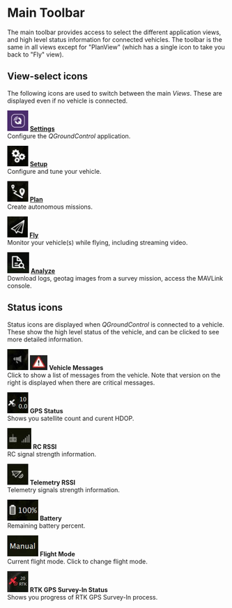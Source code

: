 # Main Toolbar

The main toolbar provides access to select the different application views, and high level status information for connected vehicles. The toolbar is the same in all views except for "PlanView" (which has a single icon to take you back to "Fly" view).

## View-select icons

The following icons are used to switch between the main _Views_. These are displayed even if no vehicle is connected.

![Settings view icon](../../../assets/toolbar/toolbar_view_select_settings.jpg) **[Settings](../SettingsView/SettingsView.md)** <br />Configure the _QGroundControl_ application.

![Setup view icon](../../../assets/toolbar/toolbar_view_select_setup.jpg) **[Setup](../SetupView/SetupView.md)** <br />Configure and tune your vehicle.

![Plan view icon](../../../assets/toolbar/toolbar_view_select_plan.jpg) **[Plan](../PlanView/PlanView.md)** <br />Create autonomous missions.

![Fly icon](../../../assets/toolbar/toolbar_view_select_fly.jpg) **[Fly](../FlyView/FlyView.md)** <br />Monitor your vehicle(s) while flying, including streaming video.

![Analyze icon](../../../assets/toolbar/toolbar_view_select_analyse.jpg) **[Analyze](../analyze_view/index.md)** <br />Download logs, geotag images from a survey mission, access the MAVLink console.

## Status icons

Status icons are displayed when _QGroundControl_ is connected to a vehicle. These show the high level status of the vehicle, and can be clicked to see more detailed information.

![](../../../assets/toolbar/toolbar_status_message.jpg) ![yield](../../../assets/toolbar/toolbar_status_critical.jpg) **Vehicle Messages** <br />Click to show a list of messages from the vehicle. Note that version on the right is displayed when there are critical messages.

![](../../../assets/toolbar/toolbar_status_gps.jpg) **GPS Status** <br />Shows you satellite count and curent HDOP.

![](../../../assets/toolbar/toolbar_status_rc.jpg) **RC RSSI** <br />RC signal strength information.

![](../../../assets/toolbar/toolbar_status_telemetry.jpg) **Telemetry RSSI** <br />Telemetry signals strength information.

![](../../../assets/toolbar/toolbar_status_battery.jpg) **Battery** <br />Remaining battery percent.

![](../../../assets/toolbar/toolbar_status_flight_mode.jpg) **Flight Mode** <br />Current flight mode. Click to change flight mode.

![](../../../assets/toolbar/toolbar_status_rtk_gps.jpg) **RTK GPS Survey-In Status** <br />Shows you progress of RTK GPS Survey-In process.
